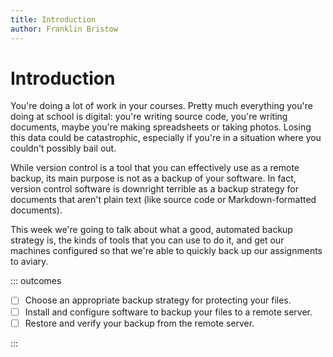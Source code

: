 ```yaml
---
title: Introduction
author: Franklin Bristow
---
```


Introduction
============

You're doing a lot of work in your courses. Pretty much everything you're doing
at school is digital: you're writing source code, you're writing documents,
maybe you're making spreadsheets or taking photos. Losing this data could be
catastrophic, especially if you're in a situation where you couldn't possibly
bail out.

While version control is a tool that you can effectively use as a remote backup,
its main purpose is not as a backup of your software. In fact, version control
software is downright terrible as a backup strategy for documents that aren't
plain text (like source code or Markdown-formatted documents).

This week we're going to talk about what a good, automated backup strategy is,
the kinds of tools that you can use to do it, and get our machines configured so
that we're able to quickly back up our assignments to aviary.

::: outcomes

* [ ] Choose an appropriate backup strategy for protecting your files.
* [ ] Install and configure software to backup your files to a remote server.
* [ ] Restore and verify your backup from the remote server.

:::
